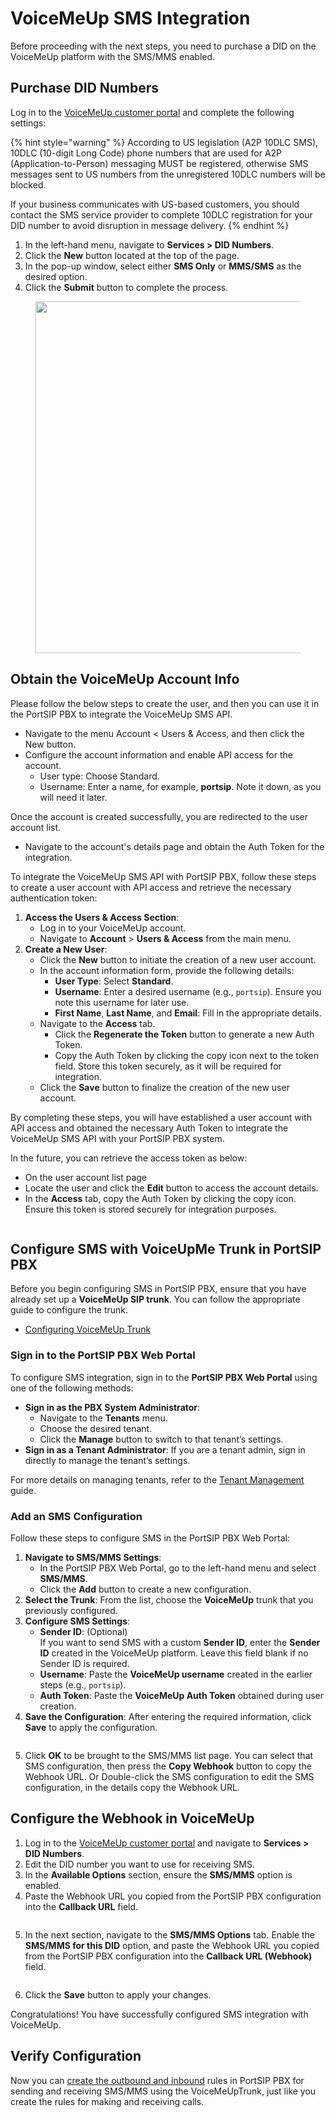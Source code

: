 # VoiceMeUp SMS Integration

Before proceeding with the next steps, you need to purchase a DID on the VoiceMeUp platform with the SMS/MMS enabled.

## Purchase DID Numbers

Log in to the [VoiceMeUp customer portal](https://clients.voicemeup.com/v3/login) and complete the following settings:

{% hint style="warning" %}
According to US legislation (A2P 10DLC SMS), 10DLC (10-digit Long Code) phone numbers that are used for A2P (Application-to-Person) messaging MUST be registered, otherwise SMS messages sent to US numbers from the unregistered 10DLC numbers will be blocked.

If your business communicates with US-based customers, you should contact the SMS service provider to complete 10DLC registration for your DID number to avoid disruption in message delivery.
{% endhint %}

1. In the left-hand menu, navigate to **Services > DID Numbers**.
2. Click the **New** button located at the top of the page.
3. In the pop-up window, select either **SMS Only** or **MMS/SMS** as the desired option.
4. Click the **Submit** button to complete the process.

<figure><img src="../../../.gitbook/assets/voicemeuo_trunk_6.png" alt="" width="563"><figcaption></figcaption></figure>

## Obtain the VoiceMeUp Account Info

Please follow the below steps to create the user, and then you can use it in the PortSIP PBX to integrate the VoiceMeUp SMS API.

* Navigate to the menu Account < Users & Access, and then click the New button.
* Configure the account information and enable API access for the account.
  * User type: Choose Standard.
  * Username: Enter a name, for example, **portsip**. Note it down, as you will need it later.

Once the account is created successfully, you are redirected to the user account list.

* Navigate to the account's details page and obtain the Auth Token for the integration.

To integrate the VoiceMeUp SMS API with PortSIP PBX, follow these steps to create a user account with API access and retrieve the necessary authentication token:

1. **Access the Users & Access Section**:
   * Log in to your VoiceMeUp account.
   * Navigate to **Account** > **Users & Access** from the main menu.
2. **Create a New User**:
   * Click the **New** button to initiate the creation of a new user account.
   * In the account information form, provide the following details:
     * **User Type**: Select **Standard**.
     * **Username**: Enter a desired username (e.g., `portsip`). Ensure you note this username for later use.
     * **First Name**, **Last Name**, and **Email**: Fill in the appropriate details.
   * Navigate to the **Access** tab.
     * Click the **Regenerate the Token** button to generate a new Auth Token.
     * Copy the Auth Token by clicking the copy icon next to the token field. Store this token securely, as it will be required for integration.
   * Click the **Save** button to finalize the creation of the new user account.

By completing these steps, you will have established a user account with API access and obtained the necessary Auth Token to integrate the VoiceMeUp SMS API with your PortSIP PBX system.

In the future, you can retrieve the access token as below:

* On the user account list page
* Locate the user and click the **Edit** button to access the account details.
* In the **Access** tab, copy the Auth Token by clicking the copy icon. Ensure this token is stored securely for integration purposes.

<figure><img src="../../../.gitbook/assets/voicemeuo_trunk_7.png" alt=""><figcaption></figcaption></figure>

## Configure SMS with VoiceUpMe Trunk in PortSIP PBX

Before you begin configuring SMS in PortSIP PBX, ensure that you have already set up a **VoiceMeUp SIP trunk**. You can follow the appropriate guide to configure the trunk.

* [Configuring VoiceMeUp Trunk](configuring-voicemeup-trunk.md)

### Sign in to the PortSIP PBX Web Portal

To configure SMS integration, sign in to the **PortSIP PBX Web Portal** using one of the following methods:

* **Sign in as the PBX System Administrator**:
  * Navigate to the **Tenants** menu.
  * Choose the desired tenant.
  * Click the **Manage** button to switch to that tenant’s settings.
* **Sign in as a Tenant Administrator**: If you are a tenant admin, sign in directly to manage the tenant’s settings.

For more details on managing tenants, refer to the [Tenant Management](../../portsip-pbx-administration-guide/3-tenant-management/) guide.

### Add an SMS Configuration

Follow these steps to configure SMS in the PortSIP PBX Web Portal:

1. **Navigate to SMS/MMS Settings**:
   * In the PortSIP PBX Web Portal, go to the left-hand menu and select **SMS/MMS**.
   * Click the **Add** button to create a new configuration.
2. **Select the Trunk**: From the list, choose the **VoiceMeUp** trunk that you previously configured.
3. **Configure SMS Settings**:
   * **Sender ID**: (Optional)\
     If you want to send SMS with a custom **Sender ID**, enter the **Sender ID** created in the VoiceMeUp platform. Leave this field blank if no Sender ID is required.
   * **Username**: Paste the **VoiceMeUp username** created in the earlier steps (e.g., `portsip`).
   * **Auth Token**: Paste the **VoiceMeUp Auth Token** obtained during user creation.
4. **Save the Configuration**: After entering the required information, click **Save** to apply the configuration.

<figure><img src="../../../.gitbook/assets/voicemeuo_trunk_8.png" alt=""><figcaption></figcaption></figure>

5. Click **OK** to be brought to the SMS/MMS list page. You can select that SMS configuration, then press the **Copy Webhook** button to copy the Webhook URL. Or Double-click the SMS configuration to edit the SMS configuration, in the details copy the Webhook URL.

## Configure the Webhook in VoiceMeUp

1. Log in to the [VoiceMeUp customer portal](https://clients.voicemeup.com/v3/login) and navigate to **Services > DID Numbers**.
2. Edit the DID number you want to use for receiving SMS.
3. In the **Available Options** section, ensure the **SMS/MMS** option is enabled.
4. Paste the Webhook URL you copied from the PortSIP PBX configuration into the **Callback URL** field.

<figure><img src="../../../.gitbook/assets/voicemeuo_trunk_9 (1).png" alt=""><figcaption></figcaption></figure>

5. In the next section, navigate to the **SMS/MMS Options** tab. Enable the **SMS/MMS for this DID** option, and paste the Webhook URL you copied from the PortSIP PBX configuration into the **Callback URL (Webhook)** field.

<figure><img src="../../../.gitbook/assets/voicemeuo_trunk_10.png" alt=""><figcaption></figcaption></figure>

6. Click the **Save** button to apply your changes.

Congratulations! You have successfully configured SMS integration with VoiceMeUp.

## Verify Configuration

Now you can [create the outbound and inbound](../twilio-sip-trunk/configuring-outbound-and-inbound-calls.md) rules in PortSIP PBX for sending and receiving SMS/MMS using the VoiceMeUpTrunk, just like you create the rules for making and receiving calls.



